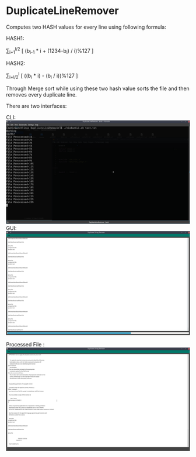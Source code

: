 # DuplicateLineRemover

Computes two HASH values for every line using following formula:

HASH1:

∑<sub>i=1</sub><sup>l/2</sup> [ (b<sub>i-1</sub> * i + (1234-b<sub>i</sub>) / i)%127 ]

HASH2:

∑<sub>i=l/2</sub><sup>l</sup> [ ((b<sub>i</sub> * i) - (b<sub>i</sub> / i))%127 ]

Through Merge sort while using these two hash value sorts the file and then removes every duplicate line.



There are two interfaces:

CLI: ![CLI](https://github.com/mahir1010/DuplicateLineRemover/blob/SCRSHOTS/SCRSHOTS/CLI.png)
GUI: ![GUI](https://github.com/mahir1010/DuplicateLineRemover/blob/SCRSHOTS/SCRSHOTS/Computing%20Hash.png)

Processed File : ![Processed File](https://github.com/mahir1010/DuplicateLineRemover/blob/SCRSHOTS/SCRSHOTS/Duplicate%20Files%20removed.png)
